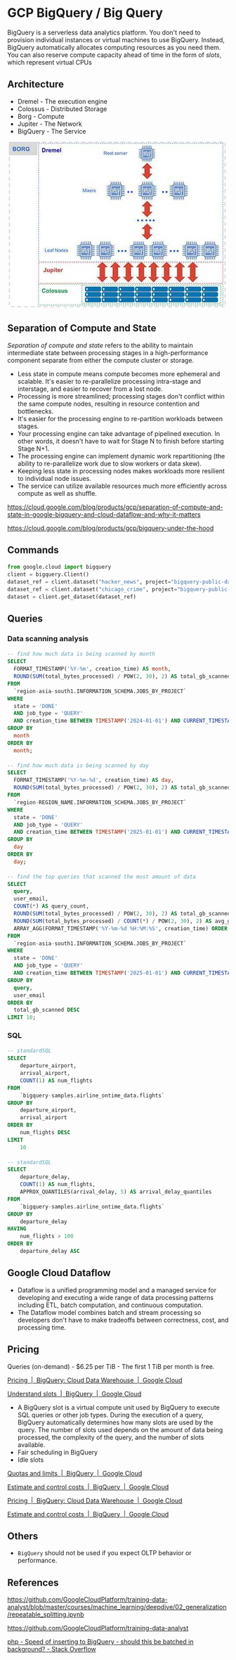 # GCP BigQuery / Big Query

BigQuery is a serverless data analytics platform. You don't need to provision individual instances or virtual machines to use BigQuery. Instead, BigQuery automatically allocates computing resources as you need them. You can also reserve compute capacity ahead of time in the form of _slots_, which represent virtual CPUs

## Architecture

- Dremel - The execution engine
- Colossus - Distributed Storage
- Borg - Compute
- Jupiter - The Network
- BigQuery - The Service

![image](../../media/Cloud-Others-BigQuery-Big-Query-image1.jpg)

## Separation of Compute and State

*Separation of compute and state* refers to the ability to maintain intermediate state between processing stages in a high-performance component separate from either the compute cluster or storage.

- Less state in compute means compute becomes more ephemeral and scalable. It's easier to re-parallelize processing intra-stage and interstage, and easier to recover from a lost node.
- Processing is more streamlined; processing stages don't conflict within the same compute nodes, resulting in resource contention and bottlenecks.
- It's easier for the processing engine to re-partition workloads between stages.
- Your processing engine can take advantage of pipelined execution. In other words, it doesn't have to wait for Stage N to finish before starting Stage N+1.
- The processing engine can implement dynamic work repartitioning (the ability to re-parallelize work due to slow workers or data skew).
- Keeping less state in processing nodes makes workloads more resilient to individual node issues.
- The service can utilize available resources much more efficiently across compute as well as shuffle.

https://cloud.google.com/blog/products/gcp/separation-of-compute-and-state-in-google-bigquery-and-cloud-dataflow-and-why-it-matters

https://cloud.google.com/blog/products/gcp/bigquery-under-the-hood

## Commands

```python
from google.cloud import bigquery
client = bigquery.Client()
dataset_ref = client.dataset("hacker_news", project="bigquery-public-data")
dataset_ref = client.dataset("chicago_crime", project="bigquery-public-data")
dataset = client.get_dataset(dataset_ref)
```

## Queries

### Data scanning analysis

```sql
-- find how much data is being scanned by month
SELECT
  FORMAT_TIMESTAMP('%Y-%m', creation_time) AS month,
  ROUND(SUM(total_bytes_processed) / POW(2, 30), 2) AS total_gb_scanned
FROM
  `region-asia-south1.INFORMATION_SCHEMA.JOBS_BY_PROJECT`
WHERE
  state = 'DONE'
  AND job_type = 'QUERY'
  AND creation_time BETWEEN TIMESTAMP('2024-01-01') AND CURRENT_TIMESTAMP()
GROUP BY
  month
ORDER BY
  month;

-- find how much data is being scanned by day
SELECT
  FORMAT_TIMESTAMP('%Y-%m-%d', creation_time) AS day,
  ROUND(SUM(total_bytes_processed) / POW(2, 30), 2) AS total_gb_scanned
FROM
  `region-REGION_NAME.INFORMATION_SCHEMA.JOBS_BY_PROJECT`
WHERE
  state = 'DONE'
  AND job_type = 'QUERY'
  AND creation_time BETWEEN TIMESTAMP('2025-01-01') AND CURRENT_TIMESTAMP()
GROUP BY
  day
ORDER BY
  day;

-- find the top queries that scanned the most amount of data
SELECT
  query,
  user_email,
  COUNT(*) AS query_count,
  ROUND(SUM(total_bytes_processed) / POW(2, 30), 2) AS total_gb_scanned,
  ROUND(SUM(total_bytes_processed) / COUNT(*) / POW(2, 30), 2) AS avg_gb_scanned_per_query,
  ARRAY_AGG(FORMAT_TIMESTAMP('%Y-%m-%d %H:%M:%S', creation_time) ORDER BY creation_time) AS query_run_timestamps
FROM
  `region-asia-south1.INFORMATION_SCHEMA.JOBS_BY_PROJECT`
WHERE
  state = 'DONE'
  AND job_type = 'QUERY'
  AND creation_time BETWEEN TIMESTAMP('2025-01-01') AND CURRENT_TIMESTAMP()
GROUP BY
  query,
  user_email
ORDER BY
  total_gb_scanned DESC
LIMIT 10;
```

### SQL

```sql
-- standardSQL
SELECT
    departure_airport,
    arrival_airport,
    COUNT(1) AS num_flights
FROM
    `bigquery-samples.airline_ontime_data.flights`
GROUP BY
    departure_airport,
    arrival_airport
ORDER BY
    num_flights DESC
LIMIT
    10

-- standardSQL
SELECT
    departure_delay,
    COUNT(1) AS num_flights,
    APPROX_QUANTILES(arrival_delay, 5) AS arrival_delay_quantiles
FROM
    `bigquery-samples.airline_ontime_data.flights`
GROUP BY
    departure_delay
HAVING
    num_flights > 100
ORDER BY
    departure_delay ASC
```

## Google Cloud Dataflow

- Dataflow is a unified programming model and a managed service for developing and executing a wide range of data processing patterns including ETL, batch computation, and continuous computation.
- The Dataflow model combines batch and stream processing so developers don't have to make tradeoffs between correctness, cost, and processing time.

## Pricing

Queries (on-demand) - $6.25 per TiB - The first 1 TiB per month is free.

[Pricing  |  BigQuery: Cloud Data Warehouse  |  Google Cloud](https://cloud.google.com/bigquery/pricing)

[Understand slots  \|  BigQuery  \|  Google Cloud](https://cloud.google.com/bigquery/docs/slots)

- A BigQuery slot is a virtual compute unit used by BigQuery to execute SQL queries or other job types. During the execution of a query, BigQuery automatically determines how many slots are used by the query. The number of slots used depends on the amount of data being processed, the complexity of the query, and the number of slots available.
- Fair scheduling in BigQuery
- Idle slots

[Quotas and limits  \|  BigQuery  \|  Google Cloud](https://cloud.google.com/bigquery/quotas)

[Estimate and control costs  \|  BigQuery  \|  Google Cloud](https://cloud.google.com/bigquery/docs/best-practices-costs)

[Pricing  \|  BigQuery: Cloud Data Warehouse  \|  Google Cloud](https://cloud.google.com/bigquery/pricing)

[Estimate and control costs  \|  BigQuery  \|  Google Cloud](https://cloud.google.com/bigquery/docs/best-practices-costs)

## Others

- `BigQuery` should not be used if you expect OLTP behavior or performance.

## References

https://github.com/GoogleCloudPlatform/training-data-analyst/blob/master/courses/machine_learning/deepdive/02_generalization/repeatable_splitting.ipynb

https://github.com/GoogleCloudPlatform/training-data-analyst

[php - Speed of inserting to BigQuery - should this be batched in background? - Stack Overflow](https://stackoverflow.com/questions/69463609/speed-of-inserting-to-bigquery-should-this-be-batched-in-background)
